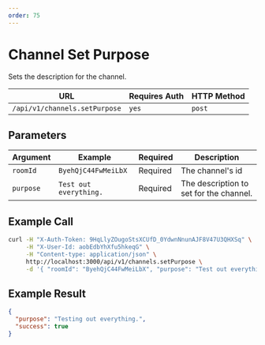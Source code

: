 ```yaml
---
order: 75
---
```


# Channel Set Purpose
Sets the description for the channel.

| URL | Requires Auth | HTTP Method |
| --- | ------------- | ----------- |
| `/api/v1/channels.setPurpose` | `yes` | `post` |

## Parameters
| Argument | Example | Required | Description |
| -------- | ------- | -------- | ----------- |
| `roomId` | `ByehQjC44FwMeiLbX` | Required | The channel's id |
| `purpose` | `Test out everything.` | Required | The description to set for the channel. |

## Example Call
```bash
curl -H "X-Auth-Token: 9HqLlyZOugoStsXCUfD_0YdwnNnunAJF8V47U3QHXSq" \
     -H "X-User-Id: aobEdbYhXfu5hkeqG" \
     -H "Content-type: application/json" \
     http://localhost:3000/api/v1/channels.setPurpose \
     -d '{ "roomId": "ByehQjC44FwMeiLbX", "purpose": "Test out everything" }'
```

## Example Result
```json
{
  "purpose": "Testing out everything.",
  "success": true
}
```